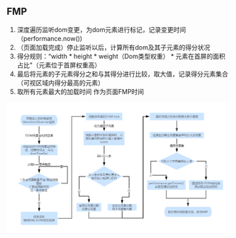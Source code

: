 <!--
 * @Author: your name
 * @Date: 2019-12-17 15:56:46
 * @LastEditTime: 2019-12-17 15:58:10
 * @LastEditors: Please set LastEditors
 * @Description: In User Settings Edit
 * @FilePath: \EVO\owl-sdk\md\fmp.md
 -->
 ## FMP
1. 深度遍历监听dom变更，为dom元素进行标记，记录变更时间（performance.now()) 
2. （页面加载完成）停止监听以后，计算所有dom及其子元素的得分状况
3. 得分规则：“width * height * weight（Dom类型权重） * 元素在首屏的面积占比"（元素位于首屏权重高）
4. 最后将元素的子元素得分之和与其得分进行比较，取大值，记录得分元素集合（可视区域内得分最高的元素）
5. 取所有元素最大的加载时间 作为页面FMP时间

![fmp 算法](./FMP.png)